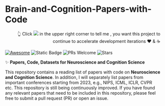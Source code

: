 # Brain-and-Cognition-Papers-with-Code

<div>
  <div align="right">
    👆 Click <img class="ai-header-badge-img" src="https://img.shields.io/github/stars/UFund-Me/Qbot.svg?style=social&label=Star"> in the upper right corner to tell me , you want this project to continue to accelerate development iterations ❤️ & ☕️
  </div>
</div>

[![Awesome](https://awesome.re/badge.svg)](https://awesome.re) 
![Static Badge](https://img.shields.io/badge/papers_with_code-orange)
![PRs Welcome](https://img.shields.io/badge/PRs-Welcome-green)
![Stars](https://img.shields.io/github/stars/WangJingyao07/Brain-and-Cognition-Papers-with-Code)

✨ **Papers, Code, Datasets for Neuroscience and Cognition Science**

This repository contains a reading list of papers with code on **Neuroscience and Cognition Science**. In addition, I will separately list papers from important conferences starting from 2023, e.g., NIPS, ICML, ICLR, CVPR etc. This repository is still being continuously improved. If you have found any relevant papers that need to be included in this repository, please feel free to submit a pull request (PR) or open an issue.
